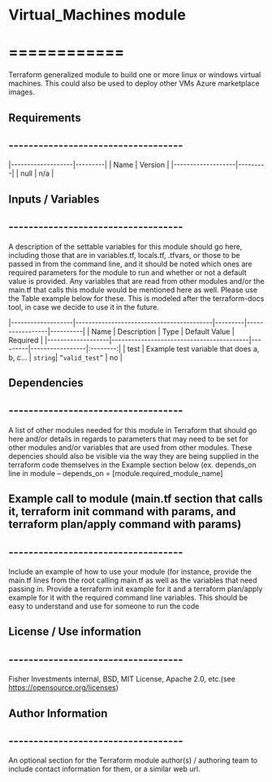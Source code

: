 

# Virtual_Machines module
# ============

Terraform generalized module to build one or more linux or windows virtual machines.  This could also be used to deploy other VMs Azure marketplace images.

## Requirements
## -----------------------------------

|-------------------|---------|
| Name              | Version |
|-------------------|---------|
| null              | n/a     |


## Inputs / Variables
## -----------------------------------

A description of the settable variables for this module should go here, including those that are in variables.tf, locals.tf, .tfvars, or those to be passed in from the command line, and it should be noted which ones are required parameters for the module to run and whether or not a default value is provided. Any variables that are read from other modules and/or the main.tf that calls this module would be mentioned here as well.  Please use the Table example below for these.  This is modeled after the terraform-docs tool, in case we decide to use it in the future.


|-------------------|------------------------------------------|---------|-----------------|----------|
| Name              | Description                              | Type    | Default Value   | Required |
|-------------------|------------------------------------------|---------|-----------------|:--------:|
| test              | Example test variable that does a, b, c… | `string`| `”valid_test”`  |   no     |


## Dependencies
## -----------------------------------

A list of other modules needed for this module in Terraform that should go here and/or details in regards to parameters that may need to be set for other modules and/or variables that are used from other modules.  These depencies should also be visible via the way they are being supplied in the terraform code themselves in the Example section below (ex. depends_on line in module – depends_on = [module.required_module_name]


## Example call to module (main.tf section that calls it, terraform init command with params, and terraform plan/apply command with params)
## -----------------------------------

Include an example of how to use your module (for instance, provide the main.tf lines from the root calling main.tf as well as the variables that need passing in.  Provide a terraform init example for it and a terraform plan/apply example for it with the required command line variables.  This should be easy to understand and use for someone to run the code


## License / Use information
## -----------------------------------

Fisher Investments internal, BSD, MIT License, Apache 2.0, etc.(see https://opensource.org/licenses)


## Author Information
## -----------------------------------

An optional section for the Terraform module author(s) / authoring team to include contact information for them, or a similar web url.
